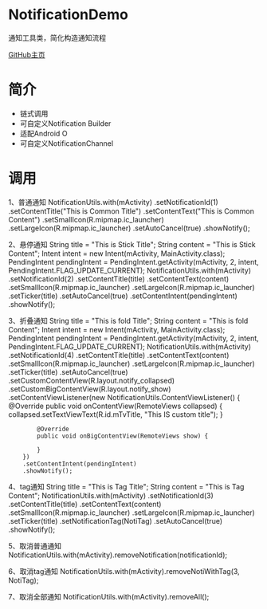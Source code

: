 # NotificationDemo

通知工具类，简化构造通知流程

[GitHub主页](https://github.com/cyihui/NotificationDemo)

# 简介
- 链式调用
- 可自定义Notification Builder
- 适配Android O
- 可自定义NotificationChannel


# 调用

1、普通通知
NotificationUtils.with(mActivity)
                .setNotificationId(1)
                .setContentTitle("This is Common Title")
                .setContentText("This is Common Content")
                .setSmallIcon(R.mipmap.ic_launcher)
                .setLargeIcon(R.mipmap.ic_launcher)
                .setAutoCancel(true)
                .showNotify();

2、悬停通知
String title = "This is Stick Title";
String content = "This is Stick Content";
Intent intent = new Intent(mActivity,  MainActivity.class);
PendingIntent pendingIntent = PendingIntent.getActivity(mActivity, 2,
        intent, PendingIntent.FLAG_UPDATE_CURRENT);
NotificationUtils.with(mActivity)
        .setNotificationId(2)
        .setContentTitle(title)
        .setContentText(content)
        .setSmallIcon(R.mipmap.ic_launcher)
        .setLargeIcon(R.mipmap.ic_launcher)
        .setTicker(title)
        .setAutoCancel(true)
        .setContentIntent(pendingIntent)
        .showNotify();


3、折叠通知
String title = "This is fold Title";
String content = "This is fold Content";
Intent intent = new Intent(mActivity,  MainActivity.class);
PendingIntent pendingIntent = PendingIntent.getActivity(mActivity, 2,
        intent, PendingIntent.FLAG_UPDATE_CURRENT);
NotificationUtils.with(mActivity)
        .setNotificationId(4)
        .setContentTitle(title)
        .setContentText(content)
        .setSmallIcon(R.mipmap.ic_launcher)
        .setLargeIcon(R.mipmap.ic_launcher)
        .setTicker(title)
        .setAutoCancel(true)
        .setCustomContentView(R.layout.notify_collapsed)
        .setCustomBigContentView(R.layout.notify_show)
        .setContentViewListener(new NotificationUtils.ContentViewListener() {
            @Override
            public void onContentView(RemoteViews collapsed) {
                collapsed.setTextViewText(R.id.mTvTitle, "This IS custom title");
            }

            @Override
            public void onBigContentView(RemoteViews show) {

            }
        })
        .setContentIntent(pendingIntent)
        .showNotify();

4、tag通知
String title = "This is Tag Title";
        String content = "This is Tag Content";
        NotificationUtils.with(mActivity)
                .setNotificationId(3)
                .setContentTitle(title)
                .setContentText(content)
                .setSmallIcon(R.mipmap.ic_launcher)
                .setLargeIcon(R.mipmap.ic_launcher)
                .setTicker(title)
                .setNotificationTag(NotiTag)
                .setAutoCancel(true)
                .showNotify();

5、取消普通通知
 NotificationUtils.with(mActivity).removeNotification(notificationId);

6、取消tag通知
NotificationUtils.with(mActivity).removeNotiWithTag(3, NotiTag);

7、取消全部通知
NotificationUtils.with(mActivity).removeAll();

